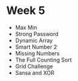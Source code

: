 # Week 5

* Max Min
* Strong Password
* Dynamic Array
* Smart Number 2
* Missing Numbers
* The Full Counting Sort
* Grid Challenge
* Sansa and XOR
